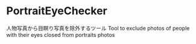 # PortraitEyeChecker
人物写真から目瞑り写真を除外するツール Tool to exclude photos of people with their eyes closed from portraits photos
